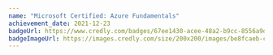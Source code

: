 ```yaml
---
name: "Microsoft Certified: Azure Fundamentals"
achievement_date: 2021-12-23
badgeUrl: https://www.credly.com/badges/67ee1430-acee-48a2-b9cc-8556a9dcbd02
badgeImageUrl: https://images.credly.com/size/200x200/images/be8fcaeb-c769-4858-b567-ffaaa73ce8cf/image.png
---
```

